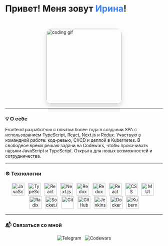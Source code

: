 <div style="display: flex; align-items: center; justify-content: center; gap: 40px; max-width: 800px; margin: auto; flex-wrap: wrap;">
  <div style="flex: 1 1 300px; min-width: 280px;">
    <h1 style="margin-bottom: 8px;">Привет! Меня зовут <span style="color: #3b82f6;">Ирина</span>!</h1>
  </div>
  <div style="flex-shrink: 0; border-radius: 16px; overflow: hidden; box-shadow: 0 8px 16px rgba(0,0,0,0.15);">
    <img src="https://media2.giphy.com/media/v1.Y2lkPTc5MGI3NjExN3A3Z2VqbDRzMXM3OG8zdm5wbGU3a29mNWd6a24xcGNueWN4bDR4MSZlcD12MV9pbnRlcm5hbF9naWZfYnlfaWQmY3Q9Zw/xT9IgG50Fb7Mi0prBC/giphy.gif" alt="coding gif" width="240" style="display: block;" />
  </div>
</div>

---

### 💡 О себе

Frontend разработчик с опытом более года в создании SPA с использованием TypeScript, React, Next.js и Redux. Участвую в командной работе: код-ревью, CI/CD и деплой в Kubernetes. В свободное время решаю задачи на Codewars, чтобы прокачивать навыки JavaScript и TypeScript. Открыта для новых возможностей и сотрудничества.

---

### ⚙️ Технологии

<p align="center" style="margin-top: 20px;">
  <!-- иконки как у тебя -->
  <img src="https://cdn.jsdelivr.net/gh/devicons/devicon/icons/javascript/javascript-original.svg" width="40" alt="JavaScript" title="JavaScript (ES6+)"/> &nbsp;
  <img src="https://cdn.jsdelivr.net/gh/devicons/devicon/icons/typescript/typescript-original.svg" width="40" alt="TypeScript" title="TypeScript"/> &nbsp;
  <img src="https://cdn.jsdelivr.net/gh/devicons/devicon/icons/react/react-original.svg" width="40" alt="React" title="React"/> &nbsp;
  <img src="https://cdn.jsdelivr.net/gh/devicons/devicon/icons/nextjs/nextjs-original.svg" width="40" alt="Next.js" title="Next.js (SSR)"/> &nbsp;
  <img src="https://cdn.jsdelivr.net/gh/devicons/devicon/icons/redux/redux-original.svg" width="40" alt="Redux" title="Redux"/> &nbsp;
  <img src="https://cdn.jsdelivr.net/gh/devicons/devicon/icons/redux/redux-original.svg" width="40" alt="Redux Toolkit" title="Redux Toolkit"/> &nbsp;
  <img src="https://cdn.jsdelivr.net/gh/devicons/devicon/icons/react/react-original.svg" width="40" alt="React Hook Form" title="React Hook Form"/> &nbsp;
  <img src="https://cdn.jsdelivr.net/gh/devicons/devicon/icons/css3/css3-original.svg" width="40" alt="CSS" title="CSS"/> &nbsp;
  <img src="https://mui.com/static/logo.png" width="40" alt="MUI" title="MUI"/> &nbsp;
  <img src="https://avatars.githubusercontent.com/u/62375390?s=200&v=4" width="40" alt="Radix UI" title="Radix UI"/> &nbsp;
  <img src="https://cdn.worldvectorlogo.com/logos/socket-io.svg" width="40" alt="Socket.io" title="WebSockets (Socket.io)"/> &nbsp;
  <img src="https://cdn.jsdelivr.net/gh/devicons/devicon/icons/git/git-original.svg" width="40" alt="Git" title="Git"/> &nbsp;
  <img src="https://cdn.jsdelivr.net/gh/devicons/devicon/icons/github/github-original.svg" width="40" alt="GitHub" title="GitHub"/> &nbsp;
  <img src="https://www.jenkins.io/images/logos/jenkins/jenkins.svg" width="40" alt="Jenkins" title="Jenkins"/> &nbsp;
  <img src="https://cdn.jsdelivr.net/gh/devicons/devicon/icons/docker/docker-original.svg" width="40" alt="Docker" title="Docker"/> &nbsp;
  <img src="https://cdn.jsdelivr.net/gh/devicons/devicon/icons/kubernetes/kubernetes-plain.svg" width="40" alt="Kubernetes" title="Kubernetes"/>
</p>

---

### 📬 Связаться со мной

<div style="display: flex; gap: 12px; justify-content: center; margin-top: 10px;">
  <a href="https://t.me/is_eliseeva" target="_blank" rel="noopener noreferrer" style="text-decoration: none;">
    <img src="https://img.shields.io/badge/-@is_eliseeva-2CA5E0?style=flat-square&logo=telegram&logoColor=white" alt="Telegram" />
  </a>
  <a href="https://www.codewars.com/users/eliseevais" target="_blank" rel="noopener noreferrer" style="text-decoration: none;">
    <img src="https://img.shields.io/badge/-Codewars-B1361E?style=flat-square&logo=codewars&logoColor=white" alt="Codewars" />
  </a>
</div>
